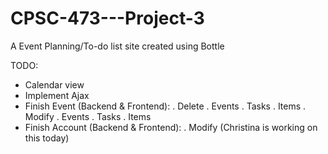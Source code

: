 CPSC-473---Project-3
====================

A Event Planning/To-do list site created using Bottle

TODO:
  - Calendar view
  - Implement Ajax
  - Finish Event (Backend & Frontend):
    . Delete
      . Events
      . Tasks
      . Items
    . Modify
      . Events
      . Tasks
      . Items
  - Finish Account (Backend & Frontend):
    . Modify (Christina is working on this today)
